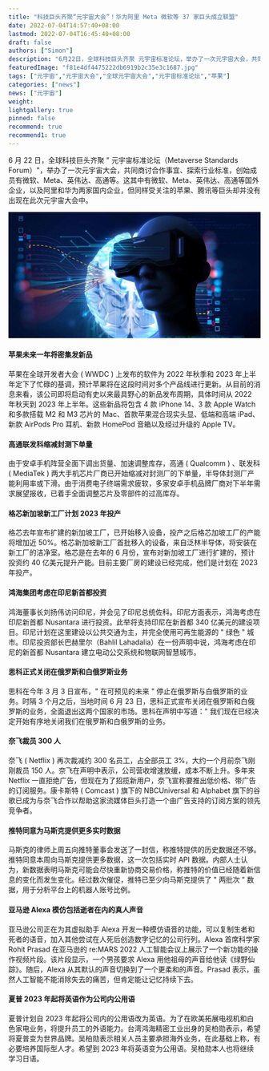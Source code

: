 ```yaml
---
title: "科技巨头齐聚“元宇宙大会”！华为阿里 Meta 微软等 37 家巨头成立联盟"
date: 2022-07-04T14:57:40+08:00
lastmod: 2022-07-04T16:45:40+08:00
draft: false
authors: ["Simon"]
description: "6月22日，全球科技巨头齐聚 元宇宙标准论坛，举办了一次元宇宙大会，共同商讨合作事宜、探索行业标准，创始成员有微软、Meta、英伟达、高通等。"
featuredImage: "f81e4df4475222db6919b2c35e3c1687.jpg"
tags: ["元宇宙","元宇宙大会","全球元宇宙大会","元宇宙标准论坛","苹果"]
categories: ["news"]
news: ["元宇宙"]
weight: 
lightgallery: true
pinned: false
recommend: true
recommend1: true
---
```


6 月 22 日，全球科技巨头齐聚 " 元宇宙标准论坛（Metaverse Standards Forum）"，举办了一次元宇宙大会，共同商讨合作事宜、探索行业标准，创始成员有微软、Meta、英伟达、高通等。这其中有微软、Meta、英伟达、高通等国外企业，以及阿里和华为两家国内企业，但同样受关注的苹果、腾讯等巨头却并没有出现在此次元宇宙大会中。

![配图一](f81e4df4475222db6919b2c35e3c1687.jpg)

#### 苹果未来一年将密集发新品

苹果在全球开发者大会 ( WWDC ) 上发布的软件为 2022 年秋季和 2023 年上半年定下了忙碌的基调，预计苹果将在这段时间对多个产品线进行更新。从目前的消息来看，该公司即将启动有史以来最具野心的新品发布周期，具体时间从 2022 年秋天到 2023 年上半年。这些新品将包含 4 款 iPhone 14、3 款 Apple Watch 和多款搭载 M2 和 M3 芯片的 Mac、首款苹果混合现实头显、低端和高端 iPad、新款 AirPods Pro 耳机、新款 HomePod 音箱以及经过升级的 Apple TV。

#### 高通联发科缩减封测下单量

由于安卓手机阵营全面下调出货量、加速调整库存，高通 ( Qualcomm ) 、联发科 ( MediaTek ) 两大手机芯片厂商已开始缩减对封测厂的下单量，半导体封测厂产能利用率或下滑。由于消费电子终端需求疲软，多家安卓手机品牌厂商对下半年需求展望报收，已着手全面调整芯片及零部件的过高库存。

#### 格芯新加坡新工厂计划 2023 年投产

格芯去年宣布扩建的新加坡工厂，已开始移入设备，投产之后格芯加坡工厂的产能将增加近 50%。格芯新加坡新工厂首批移入的设备，来自泛林半导体，将安装在新工厂的洁净室。格芯是在去年的 6 月份，宣布对新加坡工厂进行扩建的，预计投资约 40 亿美元提升产能。目前主要厂房的建设已经完成，他们是计划在 2023 年投产。

#### 鸿海集团考虑在印尼新首都投资

鸿海董事长刘扬伟访问印尼，并会见了印尼总统佐科。印尼方面表示，鸿海考虑在印尼新首都 Nusantara 进行投资。此举将支持印尼在新首都 340 亿美元的建设项目。印尼计划在这里建设以公共交通为主，并完全使用可再生能源的 " 绿色 " 城市。印尼投资部长巴赫里尔（Bahlil Lahadalia）在一份声明中说，鸿海考虑在印尼的新首都 Nusantara 建立电动公交系统和物联网智慧城市。

#### 思科正式关闭在俄罗斯和白俄罗斯业务

思科在今年 3 月 3 日宣布，" 在可预见的未来 " 停止在俄罗斯与白俄罗斯的业务。时隔 3 个月之后，当地时间 6 月 23 日，思科正式宣布关闭在俄罗斯和白俄罗斯的业务，全面退出这两个国家的市场。思科在声明中写道：" 我们现在已经决定开始有序地关闭我们在俄罗斯和白俄罗斯的业务。

#### 奈飞裁员 300 人

奈飞 ( Netflix ) 再次裁减约 300 名员工，占全部员工 3%，大约一个月前奈飞刚刚裁员 150 人。奈飞在声明中表示，公司营收增速放缓，成本不断上升。多年来 Netflix 一直拒绝广告，但现在为了招揽新用户，奈飞宣称要推出低价格、带广告的订阅服务。康卡斯特 ( Comcast ) 旗下的 NBCUniversal 和 Alphabet 旗下的谷歌已成为与奈飞合作以帮助这家流媒体巨头打造一个由广告支持的订阅方案的领先竞争者。

#### 推特同意为马斯克提供更多实时数据

马斯克的律师上周五向推特董事会发送了一封信，称推特提供的历史数据还不够。推特同意本周向马斯克提供更多数据，这一次包括实时 API 数据。内部人士认为，新数据表明马斯克可能会尽快重新协商交易价格，称推特的价值已经随着新信息的变化而发生变化。经过数次催促，推特已至少向马斯克提供了 " 两批次 " 数据，用于分析平台上的机器人账号比例。

#### 亚马逊 Alexa 模仿包括逝者在内的真人声音

亚马逊公司正在为其虚拟助手 Alexa 开发一种模仿语音的功能，可以复制生者和死者的语音，加入其他尝试在人死后创造数字记忆的公司行列。Alexa 首席科学家 Rohit Prasad 在亚马逊的 re:MARS 2022 人工智能会议上展示了一个新功能的操作视频片段。该片段显示，一个男孩要求 Alexa 用他祖母的声音给他读《绿野仙踪》。随后，Alexa 从其默认的声音切换到了一个更柔和的声音。Prasad 表示，虽然人工智能不能消除失去的痛苦，但肯定能让记忆持续下去。

#### 夏普 2023 年起将英语作为公司内公用语

夏普计划自 2023 年起将公司内的公用语改为英语。为了在欧美拓展电视机和白色家电业务，将提升员工的外语能力。台湾鸿海精密工业出身的吴柏勋表示，希望将夏普变为世界品牌。吴柏勋表示相关人员主要承担海外业务，在此基础上称，有必要培养国际型人才。希望到 2023 年将英语变为公用语。吴柏勋本人也将继续学习日语。

